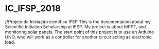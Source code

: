 # IC_IFSP_2018
//Projeto de Iniciação cientifica IFSP
This is the documentation about my Scientific Initiation Scholarship at IFSP. My project is about MPPT, and monitoring solar panels.
The start point of this project is to use an Arduino UNO, who will work as a controller for another circuit acting as electronic load.
